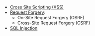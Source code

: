 - [Cross Site Scripting (XSS)](cross-site-scripting-xss.md)
- [Request Forgery](request-forgery-osrf-csrf.md):
  - On-Site Request Forgery (OSRF)
  - Cross-Site Request Forgery (CSRF)
- [SQL Injection](sql-injection.md)
